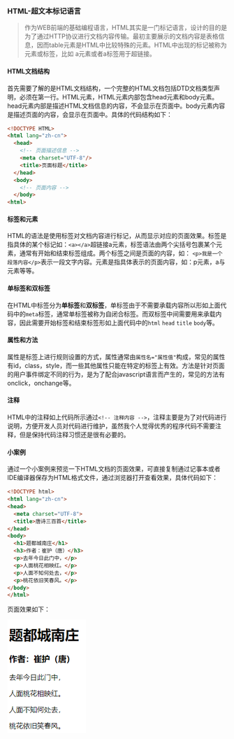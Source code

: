 ### HTML-超文本标记语言

> 作为WEB前端的基础编程语言，HTML其实是一门标记语言，设计的目的是为了通过HTTP协议进行文档内容传输。最初主要展示的文档内容是表格信息，因而table元素是HTML中比较特殊的元素。HTML中出现的标记被称为元素或标签，比如 a元素或者a标签用于超链接。

#### HTML文档结构

首先需要了解的是HTML文档结构，一个完整的HTML文档包括DTD文档类型声明，必须在第一行。HTML元素，HTML元素内部包含head元素和body元素。head元素内部是描述HTML文档信息的内容，不会显示在页面中。body元素内容是描述页面的内容，会显示在页面中。具体的代码结构如下：

```html
<!DOCTYPE HTML>
<html lang="zh-cn">
  <head>
    <!-- 页面描述信息 -->
    <meta charset="UTF-8"/>
    <title>页面标题</title>
  </head>
  <body>
    <!-- 页面内容 -->
  </body>
<html>
```

#### 标签和元素

HTML的语法是使用标签对文档内容进行标记，从而显示对应的页面效果。标签是指具体的某个标记如：`<a></a>`超链接a元素，标签语法由两个尖括号包裹某个元素，通常有开始和结束标签组成。两个标签之间是页面的内容，如： `<p>我是一个段落内容</p>`表示一段文字内容。元素是指具体表示的页面内容，如：p元素，a与元素等等。

#### 单标签和双标签

在HTML中标签分为**单标签**和**双标签**，单标签由于不需要承载内容所以形如上面代码中的`meta`标签，通常单标签被称为自闭合标签。而双标签中间需要用来承载内容，因此需要开始标签和结束标签形如上面代码中的`html` `head` `title` `body`等。

#### 属性和方法

属性是标签上进行规则设置的方式，属性通常由`属性名="属性值"`构成，常见的属性有id，class，style，而一些其他属性只能在特定的标签上有效。方法是针对页面的用户事件绑定不同的行为，是为了配合javascript语言而产生的，常见的方法有onclick，onchange等。

#### 注释

HTML中的注释如上代码所示通过`<!-- 注释内容 -->`，注释主要是为了对代码进行说明，方便开发人员对代码进行维护，虽然我个人觉得优秀的程序代码不需要注释，但是保持代码注释习惯还是很有必要的。

#### 小案例

通过一个小案例来预览一下HTML文档的页面效果，可直接复制通过记事本或者IDE编译器保存为HTML格式文件，通过浏览器打开查看效果，具体代码如下：

```html
<!DOCTYPE html>
<html lang="zh-cn">
<head>
  <meta charset="UTF-8">
  <title>唐诗三百首</title>
</head>
<body>
  <h1>题都城南庄</h1>
  <h3>作者：崔护（唐）</h3>
  <p>去年今日此门中，</p>
  <p>人面桃花相映红。</p>
  <p>人面不知何处去，</p>
  <p>桃花依旧笑春风。</p>
</body>
</html>
```

页面效果如下：

![效果图](../imgs/1.png)